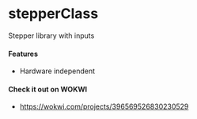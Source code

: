 # stepperClass
Stepper library with inputs
#### Features
* Hardware independent
#### Check it out on WOKWI
* https://wokwi.com/projects/396569526830230529